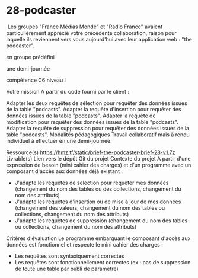 # 28-podcaster


​
Les groupes "France Médias Monde" et "Radio France" avaient particulièrement apprécié votre précédente collaboration, raison pour laquelle ils reviennent vers vous aujourd'hui avec leur application web : "the podcaster".



en groupe prédéfini



une demi-journée



compétence
C6 niveau I

Votre mission
A partir du code fourni par le client :

Adapter les deux requêtes de sélection pour requêter des données issues de la table "podcasts".
Adapter la requête d'insertion pour requêter des données issues de la table "podcasts".
Adapter la requête de modification pour requêter des données issues de la table "podcasts".
Adapter la requête de suppression pour requêter des données issues de la table "podcasts".
Modalités pédagogiques
Travail collaboratif mais à rendu individuel à effectuer en une demi-journée.

Ressource(s)
https://hmz.tf/static/brief-the-podcaster-brief-28-v1.7z
Livrable(s)
Lien vers le dépôt Git du projet
Contexte du projet
A partir d'une expression de besoin (mini cahier des charges) et d'un programme avec un composant d'accès aux données déjà existant :
- J'adapte les requêtes de selection pour requêter mes données (changement du nom des tables ou des collections, changement du nom des attributs)
- J'adapte les requêtes d'insertion ou de mise à jour de mes données (changement des valeurs, changement du nom des tables ou collections, changement du nom des attributs)
- J'adapte les requêtes de suppression (changement du nom des tables ou collections, changement du nom des attributs)

Critères d'évaluation
Le programme embarquant le composant d'accès aux données est fonctionnel et respecte le mini cahier des charges :
- Les requêtes sont syntaxiquement correctes
- Les requêtes sont fonctionnellement correctes (ex : pas de suppression de toute une table par oubli de paramètre)

​
